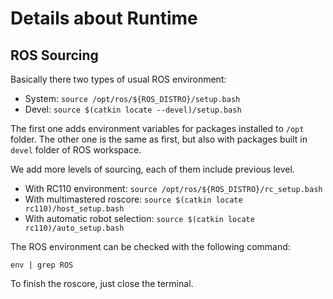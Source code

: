 # Details about Runtime
## ROS Sourcing
Basically there two types of usual ROS environment:
* System: `source /opt/ros/${ROS_DISTRO}/setup.bash`
* Devel: `source $(catkin locate --devel)/setup.bash`

The first one adds environment variables for packages installed to `/opt` folder.
The other one is the same as first, but also with packages built in `devel` folder of ROS workspace.

We add more levels of sourcing, each of them include previous level.

* With RC110 environment: `source /opt/ros/${ROS_DISTRO}/rc_setup.bash`
* With multimastered roscore: `source $(catkin locate rc110)/host_setup.bash`
* With automatic robot selection: `source $(catkin locate rc110)/auto_setup.bash`

The ROS environment can be checked with the following command:
```shell
env | grep ROS
```

To finish the roscore, just close the terminal.
